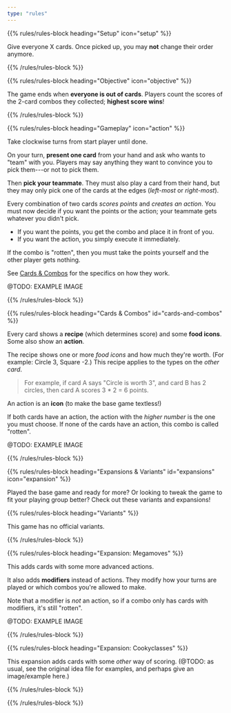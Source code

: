 ```yaml
---
type: "rules"
---
```


{{% rules/rules-block heading="Setup" icon="setup" %}}

Give everyone X cards. Once picked up, you may **not** change their order anymore.

{{% /rules/rules-block %}}

{{% rules/rules-block heading="Objective" icon="objective" %}}

The game ends when **everyone is out of cards**. Players count the scores of the 2-card combos they collected; **highest score wins**!

{{% /rules/rules-block %}}

{{% rules/rules-block heading="Gameplay" icon="action" %}}

Take clockwise turns from start player until done.

On your turn, **present one card** from your hand and ask who wants to "team" with you. Players may say anything they want to convince you to pick them---or not to pick them.

Then **pick your teammate**. They must also play a card from their hand, but they may only pick one of the cards at the edges (_left-most_ or _right-most_).

Every combination of two cards _scores points_ and _creates an action_. You must now decide if you want the points or the action; your teammate gets whatever you didn't pick.

* If you want the points, you get the combo and place it in front of you.
* If you want the action, you simply execute it immediately.

If the combo is "rotten", then you must take the points yourself and the other player gets nothing.

See [Cards & Combos](#cards-and-combos) for the specifics on how they work.

@TODO: EXAMPLE IMAGE

{{% /rules/rules-block %}}

{{% rules/rules-block heading="Cards & Combos" id="cards-and-combos" %}}

Every card shows a **recipe** (which determines score) and some **food icons**. Some also show an **action**.

The recipe shows one or more _food icons_ and how much they're worth. (For example: Circle 3, Square -2.) This recipe applies to the types on the _other card_.

> For example, if card A says "Circle is worth 3", and card B has 2 circles, then card A scores 3 * 2 = 6 points.

An action is an **icon** (to make the base game textless!)

If both cards have an action, the action with the _higher number_ is the one you must choose. If none of the cards have an action, this combo is called "rotten".

@TODO: EXAMPLE IMAGE

{{% /rules/rules-block %}}

{{% rules/rules-block heading="Expansions & Variants" id="expansions" icon="expansion" %}}

Played the base game and ready for more? Or looking to tweak the game to fit your playing group better? Check out these variants and expansions!

{{% rules/rules-block heading="Variants" %}}

This game has no official variants.

{{% /rules/rules-block %}}

{{% rules/rules-block heading="Expansion: Megamoves" %}}

This adds cards with some more advanced actions. 

It also adds **modifiers** instead of actions. They modify how your turns are played or which combos you're allowed to make.

Note that a modifier is _not_ an action, so if a combo only has cards with modifiers, it's still "rotten".

@TODO: EXAMPLE IMAGE

{{% /rules/rules-block %}}

{{% rules/rules-block heading="Expansion: Cookyclasses" %}}

This expansion adds cards with some _other_ way of scoring. (@TODO: as usual, see the original idea file for examples, and perhaps give an image/example here.)

{{% /rules/rules-block %}}

{{% /rules/rules-block %}}

